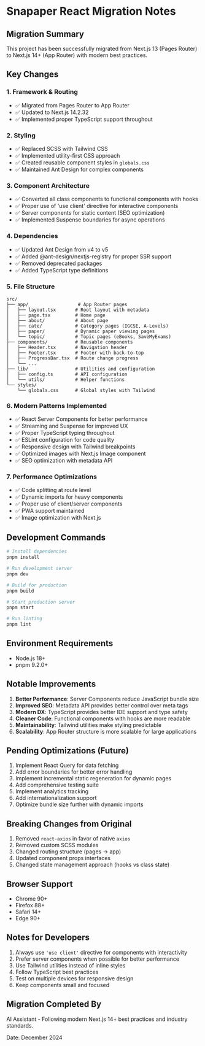 # Snapaper React Migration Notes

## Migration Summary

This project has been successfully migrated from Next.js 13 (Pages Router) to Next.js 14+ (App Router) with modern best practices.

## Key Changes

### 1. **Framework & Routing**
- ✅ Migrated from Pages Router to App Router
- ✅ Updated to Next.js 14.2.32
- ✅ Implemented proper TypeScript support throughout

### 2. **Styling**
- ✅ Replaced SCSS with Tailwind CSS
- ✅ Implemented utility-first CSS approach
- ✅ Created reusable component styles in `globals.css`
- ✅ Maintained Ant Design for complex components

### 3. **Component Architecture**
- ✅ Converted all class components to functional components with hooks
- ✅ Proper use of 'use client' directive for interactive components
- ✅ Server components for static content (SEO optimization)
- ✅ Implemented Suspense boundaries for async operations

### 4. **Dependencies**
- ✅ Updated Ant Design from v4 to v5
- ✅ Added @ant-design/nextjs-registry for proper SSR support
- ✅ Removed deprecated packages
- ✅ Added TypeScript type definitions

### 5. **File Structure**
```
src/
├── app/                  # App Router pages
│   ├── layout.tsx       # Root layout with metadata
│   ├── page.tsx         # Home page
│   ├── about/           # About page
│   ├── cate/            # Category pages (IGCSE, A-Levels)
│   ├── paper/           # Dynamic paper viewing pages
│   └── topic/           # Topic pages (eBooks, SaveMyExams)
├── components/          # Reusable components
│   ├── Header.tsx       # Navigation header
│   ├── Footer.tsx       # Footer with back-to-top
│   ├── ProgressBar.tsx  # Route change progress
│   └── ...
├── lib/                 # Utilities and configuration
│   ├── config.ts        # API configuration
│   └── utils/           # Helper functions
└── styles/
    └── globals.css      # Global styles with Tailwind
```

### 6. **Modern Patterns Implemented**
- ✅ React Server Components for better performance
- ✅ Streaming and Suspense for improved UX
- ✅ Proper TypeScript typing throughout
- ✅ ESLint configuration for code quality
- ✅ Responsive design with Tailwind breakpoints
- ✅ Optimized images with Next.js Image component
- ✅ SEO optimization with metadata API

### 7. **Performance Optimizations**
- ✅ Code splitting at route level
- ✅ Dynamic imports for heavy components
- ✅ Proper use of client/server components
- ✅ PWA support maintained
- ✅ Image optimization with Next.js

## Development Commands

```bash
# Install dependencies
pnpm install

# Run development server
pnpm dev

# Build for production
pnpm build

# Start production server
pnpm start

# Run linting
pnpm lint
```

## Environment Requirements

- Node.js 18+ 
- pnpm 9.2.0+

## Notable Improvements

1. **Better Performance**: Server Components reduce JavaScript bundle size
2. **Improved SEO**: Metadata API provides better control over meta tags
3. **Modern DX**: TypeScript provides better IDE support and type safety
4. **Cleaner Code**: Functional components with hooks are more readable
5. **Maintainability**: Tailwind utilities make styling predictable
6. **Scalability**: App Router structure is more scalable for large applications

## Pending Optimizations (Future)

1. Implement React Query for data fetching
2. Add error boundaries for better error handling
3. Implement incremental static regeneration for dynamic pages
4. Add comprehensive testing suite
5. Implement analytics tracking
6. Add internationalization support
7. Optimize bundle size further with dynamic imports

## Breaking Changes from Original

1. Removed `react-axios` in favor of native `axios`
2. Removed custom SCSS modules
3. Changed routing structure (pages → app)
4. Updated component props interfaces
5. Changed state management approach (hooks vs class state)

## Browser Support

- Chrome 90+
- Firefox 88+
- Safari 14+
- Edge 90+

## Notes for Developers

1. Always use `'use client'` directive for components with interactivity
2. Prefer server components when possible for better performance
3. Use Tailwind utilities instead of inline styles
4. Follow TypeScript best practices
5. Test on multiple devices for responsive design
6. Keep components small and focused

## Migration Completed By

AI Assistant - Following modern Next.js 14+ best practices and industry standards.

Date: December 2024